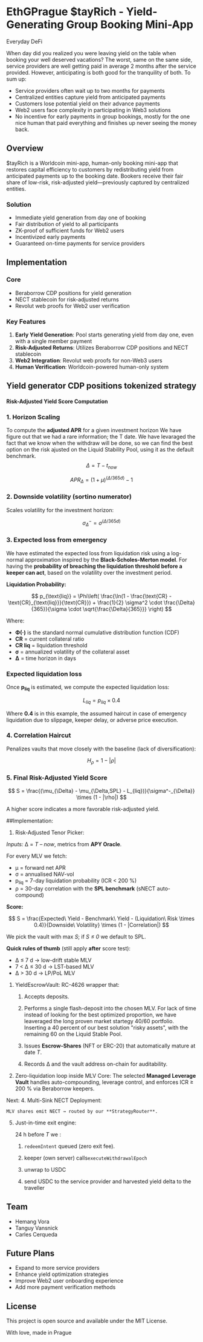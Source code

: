# EthGPrague $tayRich - Yield-Generating Group Booking Mini-App

Everyday DeFi

When day did you realized you were leaving yield on the table when booking your well deserved vacations? The worst, same on the same side, service providers are well getting paid in average 2 months after the service provided.
However, anticipating is both good for the tranquility of both. 
To sum up:
- Service providers often wait up to two months for payments
- Centralized entities capture yield from anticipated payments
- Customers lose potential yield on their advance payments
- Web2 users face complexity in participating in Web3 solutions
- No incentive for early payments in group bookings, mostly for the one nice human that paid everything and finishes up never seeing the money back.


## Overview

$tayRich is a Worldcoin mini-app, human-only booking mini-app that restores capital efficiency to customers by redistributing yield from anticipated payments up to the booking date. Bookers receive their fair share of low-risk, risk-adjusted yield—previously captured by centralized entities.


### Solution
- Immediate yield generation from day one of booking
- Fair distribution of yield to all participants
- ZK-proof of sufficient funds for Web2 users
- Incentivized early payments
- Guaranteed on-time payments for service providers

## Implementation

### Core
- Beraborrow CDP positions for yield generation
- NECT stablecoin for risk-adjusted returns
- Revolut web proofs for Web2 user verification

### Key Features
1. **Early Yield Generation**: Pool starts generating yield from day one, even with a single member payment
2. **Risk-Adjusted Returns**: Utilizes Beraborrow CDP positions and NECT stablecoin
3. **Web2 Integration**: Revolut web proofs for non-Web3 users
4. **Human Verification**: Worldcoin-powered human-only system


## Yield generator CDP positions tokenized strategy
#### Risk-Adjusted Yield Score Computation

### 1. Horizon Scaling

To compute the **adjusted APR** for a given investment horizon 
We have figure out that we had a rare information; the T date. We have levaraged the fact that we know when the withdraw will be done, so we can find the best option on the risk ajusted on the Liquid Stability Pool, using it as the default benchmark.
$$
\Delta = T - t_{now}
$$

$$
APR_{\Delta} = (1 + \mu)^{(\Delta/365d)} - 1
$$

### 2. Downside volatility (sortino numerator)

Scales volatility for the investment horizon:

$$
\sigma_{\Delta}^- = \sigma^{(\Delta/365d)}
$$

### 3. Expected loss from emergency

We have estimated the expected loss from liquidation risk using a log-normal approximation inspired by the **Black-Scholes-Merton model**. For having the **probability of breaching the liquidation threshold before a keeper can act**, based on the volatility over the investment period.

**Liquidation Probability:** 

$$
p_{\text{liq}} = \Phi\left( \frac{\ln(1 - \frac{\text{CR} - \text{CR}_{\text{liq}}}{\text{CR}}) + \frac{1}{2} \sigma^2 \cdot \frac{\Delta}{365}}{\sigma \cdot \sqrt{\frac{\Delta}{365}}} \right)
$$

Where:

- **Φ(·)** is the standard normal cumulative distribution function (CDF)
- **CR** = current collateral ratio
- **CR liq** = liquidation threshold
- **σ** = annualized volatility of the collateral asset
- **Δ** = time horizon in days

### Expected liquidation loss

Once **p<sub>liq</sub>** is estimated, we compute the expected liquidation loss:

$$
L_{liq} = p_{liq} \times 0.4
$$

Where **0.4** is in this example, the assumed haircut in case of emergency liquidation due to slippage, keeper delay, or adverse price execution.

### 4. Correlation Haircut

Penalizes vaults that move closely with the baseline (lack of diversification):

$$
H_{\rho} = 1 - |\rho|
$$

### 5. Final Risk-Adjusted Yield Score

$$
S = \frac{(\mu_{\Delta} - \mu_{\Delta,SPL} - L_{liq})}{\sigma^-_{\Delta}} \times (1 - |\rho|)
$$



A higher score indicates a more favorable risk-adjusted yield.


##Implementation:

1. Risk-Adjusted Tenor Picker: 

*Inputs:* Δ = *T – now*,  metrics from **APY Oracle**.

For every MLV we fetch:

- μ = forward net APR
- σ = annualised NAV-vol
- p<sub>liq</sub> = 7-day liquidation probability (ICR < 200 %)
- ρ = 30-day correlation with the **SPL benchmark** (sNECT auto-compound)

**Score:**

$$
S = \frac{Expected\ Yield - Benchmark\ Yield - (Liquidation\ Risk \times 0.4)}{Downside\ Volatility} \times (1 - |Correlation|)
$$

We pick the vault with max *S*; if *S ≤ 0* we default to SPL.

**Quick rules of thumb** (still apply **after** score test):

- Δ ≤ 7 d → low-drift stable MLV
- 7 < Δ ≤ 30 d → LST-based MLV
- Δ > 30 d → LP/PoL MLV

1. YieldEscrowVault: RC-4626 wrapper that: 
    
    1. Accepts deposits.
    
    2. Performs a single flash-deposit into the chosen MLV. For lack of time instead of looking for the best optimized proportion, we have leaveraged the long proven market startegy 40/60 portfolio. Inserting a 40 percent of our best solution "risky assets", with the remaining 60 on the Liquid Stable Pool.
    
    3. Issues **Escrow-Shares** (NFT or ERC-20) that automatically mature at date *T*.
    
    4. Records Δ and the vault address on-chain for auditability.
    

3. Zero-liquidation loop inside MLV Core: 
The selected **Managed Leverage Vault** handles auto-compounding, leverage control, and enforces ICR ≥ 200 % via Beraborrow keepers.

Next: 
4. Multi-Sink NECT Deployment:
    
    MLV shares emit NECT → routed by our **StrategyRouter**.

5. Just-in-time exit engine:
    
    24 h before *T* we : 
    
    1) `redeemIntent` queued (zero exit fee).
    
    2) keeper (own server) calls`executeWithdrawalEpoch`
    
    3) unwrap to USDC
    
    4) send USDC to the service provider and harvested yield delta to the traveller



## Team
- Hemang Vora
- Tanguy Vansnick
- Carles Cerqueda

## Future Plans
- Expand to more service providers
- Enhance yield optimization strategies
- Improve Web2 user onboarding experience
- Add more payment verification methods

## License
This project is open source and available under the MIT License.

With love, made in Prague
